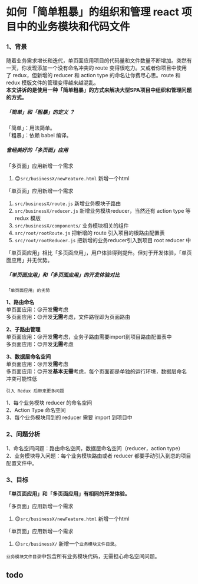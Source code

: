 # 如何「简单粗暴」的组织和管理 react 项目中的业务模块和代码文件
### 1、背景
>  
随着业务需求增长和迭代，单页面应用项目的代码量和文件数量不断增加。突然有一天，你发现添加一个没有命名冲突的 route 变得很吃力。又或者你项目中使用了 redux，但新增的 reducer 和 action type 的命名让你费尽心思。route 和 redux 模版文件的管理变得越来越混乱。  
**本文讲诉的是使用一种「简单粗暴」的方式来解决大型SPA项目中组织和管理问题的方式。**  

##### 「简单」和「粗暴」的定义 ？
>  
「简单」：用法简单。  
「粗暴」：依赖 babel 编译。  

##### 曾经美好的「多页面」应用

「多页面」应用新增一个需求
>  
1. 😊`src/businessX/newFeature.html`  新增一个html  

「单页面」应用新增一个需求
>  
1. `src/businessX/route.js` 新增业务模块子路由  
2. `src/businessX/reducer.js` 新增业务模块reducer，当然还有 action type 等 redux 模版  
3. `src/businessX/components/` 业务模块相关的组件  
4. `src/root/rootRoute.js` 把新增的 route 引入项目的根路由配置表  
5. `src/root/rootReducer.js` 把新增的业务reducer引入到项目 root reducer 中  

「单页面应用」相比「多页面应用」，用户体验得到提升。但对于开发体验，「单页面应用」并无优势。  

##### 「单页面应用」和「多页面应用」的开发体验对比
`「单页面应用」的劣势`  
>  
**1、路由命名**  
单页面应用：😢开发**需**考虑  
多页面应用：😊开发**无需**考虑，文件路径即为页面路由  
>  
**2、子路由管理**  
单页面应用：😢开发**需**考虑，业务子路由需要import到项目路由配置表中  
多页面应用：😊开发**无需**考虑  
>  
**3、数据层命名空间**  
单页面应用：😢开发**需**考虑  
多页面应用：😊开发**基本无需**考虑，每个页面都是单独的运行环境，数据层命名冲突可能性低  

`引入 Redux 后带来更多问题`
>  
1、每个业务模块 reducer 的命名空间  
2、Action Type 命名空间  
3、每个业务模块用到的 reducer 需要 import 到项目中  

### 2、问题分析
>  
1、命名空间问题：路由命名空间，数据层命名空间（reducer，action type）  
2、业务模块导入问题：每个业务模块路由或者 reducer 都要手动引入到总的项目配置文件中。  

### 3、目标
**「单页面应用」和「多页面应用」有相同的开发体验。**  

「多页面」应用新增一个需求
>  
1. 😊`src/businessX/newFeature.html`  新增一个html  

「单页面」应用新增一个需求
>  
1. 😊`src/businessX/`  新增一个`业务模块文件目录`。  

`业务模块文件目录`中包含所有业务模块代码，无需担心命名空间问题。

## todo
